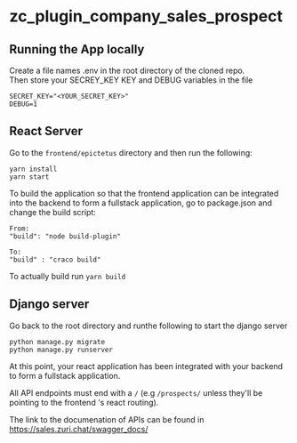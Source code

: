 # zc_plugin_company_sales_prospect
## Running the App locally


Create a file names .env in the root directory of the cloned repo. <br/>
Then store your SECREY_KEY KEY and DEBUG variables in the file

```
SECRET_KEY="<YOUR_SECRET_KEY>"
DEBUG=1
```

## React Server
Go to the `frontend/epictetus` directory and then run the following:
```
yarn install
yarn start
```

To build the application so that the frontend application can be integrated into the backend to form a fullstack application, go to package.json and change the build script:

```
From:
"build": "node build-plugin"

To:
"build" : "craco build"
```

To actually build run `yarn build`

## Django server

Go back to the root directory and runthe following to start the django server
```
python manage.py migrate
python manage.py runserver
```
At this point, your react application has been integrated with your backend to form a fullstack application.

All API endpoints must end with a  `/` (e.g `/prospects/` unless they'll be pointing to the frontend 's react routing). <br/>

The link to the documenation of APIs can be found in https://sales.zuri.chat/swagger_docs/

